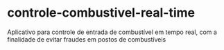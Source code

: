 # controle-combustivel-real-time
Aplicativo para controle de entrada de combustível em tempo real, com a finalidade de evitar fraudes em postos de combustíveis
